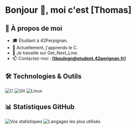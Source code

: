 # Bonjour 👋, moi c'est [Thomas]

## 🌟 À propos de moi
- 🎓 Étudiant à 42Perpignan.
- 🌱 Actuellement, j'apprends le C.
- 🔭 Je travaille sur Get_Next_Line.
- 📫 Contactez-moi : **[tboulogn@student.42perignan.fr]**

## 🛠️ Technologies & Outils
![C](https://img.shields.io/badge/C-A8B9CC?style=for-the-badge&logo=c&logoColor=white)
![Git](https://img.shields.io/badge/Git-F05032?style=for-the-badge&logo=git&logoColor=white)
![Linux](https://img.shields.io/badge/Linux-FCC624?style=for-the-badge&logo=linux&logoColor=black)

## 📊 Statistiques GitHub
![Vos statistiques](https://github-readme-stats.vercel.app/api?username=VotreNom&show_icons=true&theme=radical)
![Langages les plus utilisés](https://github-readme-stats.vercel.app/api/top-langs/?username=VotreNom&layout=compact&theme=radical)
